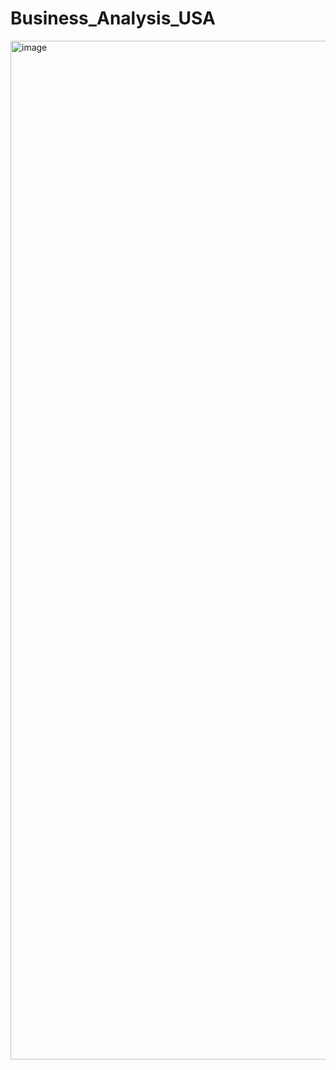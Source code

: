 # Business_Analysis_USA
<img width="2864" height="1630" alt="image" src="https://github.com/user-attachments/assets/34270a55-2e22-453f-a517-df20d46d6340" />


